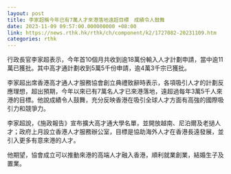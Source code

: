 ```yaml
---
layout: post
title: 李家超稱今年已有7萬人才來港落地遠超目標　成績令人鼓舞
date: 2023-11-09 09:57:00.000000000 +08:00
link: https://news.rthk.hk/rthk/ch/component/k2/1727082-20231109.htm
categories: rthk
---
```


行政長官李家超表示，今年首10個月共收到逾18萬份輸入人才計劃申請，當中逾11萬已獲批。其中高才通計劃收到5萬5千份申請，逾4萬3千宗已獲批。 

李家超出席香港高才通人才服務協會創立典禮致辭時表示，各項吸引人才的計劃反應理想，超出預期，今年以來已有7萬名人才已來港落地，遠超過每年3萬5千人來港的目標。他說成績令人鼓舞，充分反映香港在吸引全球人才方面有高強的國際吸引力和競爭力。 

李家超說，《施政報告》宣布擴大高才通大學名單，並開放越南、尼泊爾及老撾人才；政府上月設立香港人才服務辦公室，目標是協助海外人才在香港長遠發展，並引入更多有意來港的人才。 

他期望，協會成立可以推動來港的高端人才融入香港，順利就業創業，結婚生子及置業。
